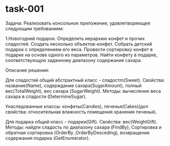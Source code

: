 # task-001

Задача: Реализовать консольное приложение, удовлетворяющее следующим требованиям:

1.Новогодний подарок. Определить иерархию конфет и прочих сладостей. Создать несколько объектов-конфет. Собрать детский подарок с определением его веса. Провести сортировку конфет в подарке на основе одного из параметров. Найти конфету в подарке, соответствующую заданному диапазону содержания сахара.

Описание решения:

Для сладостей общий абстрактный класс - сладостm(Sweet). Свойства: название(Name), содерждание сахара(SugarAmount), полный вес(TotalWeight), вес сахара (SugarWeight). Методы: вычисление веса сахара в сладости (DetermineSugar).

Унаследованные классы: конфеты(Candies), печенья(Cakes)(доп свойства: относительная влажность помещения хранения печенья).

Для подарка общий класс - подарки(Gift). Свойства: вес(WeightGift). Методы: найдти сладость по диапазону сахара (FindBy), Сортировка и обратная сортировка (OrderBy ,OrderByDesceding), возвращение содержания подарка (GetEnumerator).
